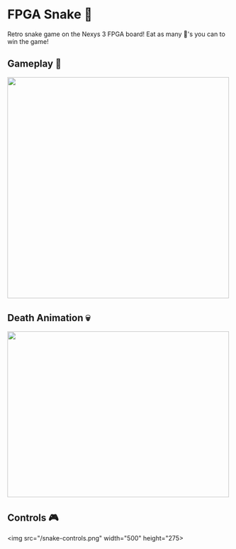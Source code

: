 # FPGA Snake :snake:

Retro snake game on the Nexys 3 FPGA board! Eat as many :apple:'s you can to win the game!

## Gameplay :space_invader:

<img src="/snake-gameplay.gif" width="500" height="500">

## Death Animation :skull:

<img src="/snake-death.gif" width="500" height="375">

## Controls :video_game:

<img src="/snake-controls.png" width="500" height="275>
